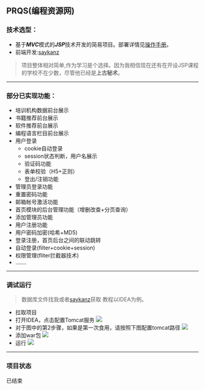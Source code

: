 ## PRQS(编程资源网)
###  技术选型：
- 基于***MVC***模式的***JSP***技术开发的简易项目。部署详情见[操作手册](https://github.com/xiaoyivip/PRQS/blob/master/%E6%93%8D%E4%BD%9C%E6%89%8B%E5%86%8C)。
- 前端开发:[saykanz](https://github.com/saykanz)
> 项目整体相对简单,作为学习是个选择。因为我相信现在还有在开设JSP课程的学校不在少数，尽管他已经是**上古秘术**。

****


### 部分已实现功能：
- 培训机构数据前台展示
- 书籍推荐前台展示
- 软件推荐前台展示
- 编程语言栏目前台展示
- 用户登录
  - cookie自动登录
  - session状态判断，用户名展示
  - 验证码功能
  - 表单校验（H5+正则）
  - 登出/注销功能
- 管理员登录功能
- 重置密码功能
- 邮箱帐号激活功能
- 首页模块的后台管理功能（增删改查+分页查询）
- 添加管理员功能
- 用户注册功能
- 用户密码加密(哈希+MD5)
- 登录注册，首页后台之间的联动跳转
- 自动登录(filter+cookie+session)
- 权限管理(fliter拦截器技术)
- .......

****
### 调试运行
> 数据库文件找我或者[saykanz](https://github.com/saykanz)获取
> 教程以IDEA为例。
- 拉取项目
- 打开IDEA，点击配置Tomcat服务
![](https://images.waer.ltd/img/20220805225801.png)
- 对于图中的第2步骤，如果是第一次食用，请按照下图配置tomcat路径
![](https://images.waer.ltd/img/20220805225845.png)
- 添加war包
![](https://images.waer.ltd/img/20220805230300.png)
- 运行
![](https://images.waer.ltd/img/20220805230340.png)

****
### 项目状态
已结束


